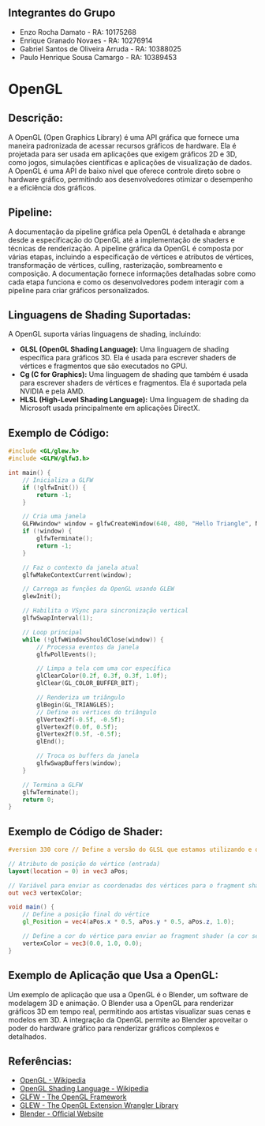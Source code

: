## Integrantes do Grupo

- Enzo Rocha Damato - RA: 10175268
- Enrique Granado Novaes - RA: 10276914
- Gabriel Santos de Oliveira Arruda - RA: 10388025
- Paulo Henrique Sousa Camargo - RA: 10389453

# OpenGL

## Descrição:

A OpenGL (Open Graphics Library) é uma API gráfica que fornece uma maneira padronizada de acessar recursos gráficos de hardware. Ela é projetada para ser usada em aplicações que exigem gráficos 2D e 3D, como jogos, simulações científicas e aplicações de visualização de dados. A OpenGL é uma API de baixo nível que oferece controle direto sobre o hardware gráfico, permitindo aos desenvolvedores otimizar o desempenho e a eficiência dos gráficos.

## Pipeline:

A documentação da pipeline gráfica pela OpenGL é detalhada e abrange desde a especificação do OpenGL até a implementação de shaders e técnicas de renderização. A pipeline gráfica da OpenGL é composta por várias etapas, incluindo a especificação de vértices e atributos de vértices, transformação de vértices, culling, rasterização, sombreamento e composição. A documentação fornece informações detalhadas sobre como cada etapa funciona e como os desenvolvedores podem interagir com a pipeline para criar gráficos personalizados.

## Linguagens de Shading Suportadas:

A OpenGL suporta várias linguagens de shading, incluindo:

- **GLSL (OpenGL Shading Language):** Uma linguagem de shading específica para gráficos 3D. Ela é usada para escrever shaders de vértices e fragmentos que são executados no GPU.
- **Cg (C for Graphics):** Uma linguagem de shading que também é usada para escrever shaders de vértices e fragmentos. Ela é suportada pela NVIDIA e pela AMD.
- **HLSL (High-Level Shading Language):** Uma linguagem de shading da Microsoft usada principalmente em aplicações DirectX.

## Exemplo de Código:

```cpp
#include <GL/glew.h>
#include <GLFW/glfw3.h>

int main() {
    // Inicializa a GLFW
    if (!glfwInit()) {
        return -1;
    }

    // Cria uma janela
    GLFWwindow* window = glfwCreateWindow(640, 480, "Hello Triangle", NULL, NULL);
    if (!window) {
        glfwTerminate();
        return -1;
    }

    // Faz o contexto da janela atual
    glfwMakeContextCurrent(window);

    // Carrega as funções da OpenGL usando GLEW
    glewInit();

    // Habilita o VSync para sincronização vertical
    glfwSwapInterval(1);

    // Loop principal
    while (!glfwWindowShouldClose(window)) {
        // Processa eventos da janela
        glfwPollEvents();

        // Limpa a tela com uma cor específica
        glClearColor(0.2f, 0.3f, 0.3f, 1.0f);
        glClear(GL_COLOR_BUFFER_BIT);

        // Renderiza um triângulo
        glBegin(GL_TRIANGLES);
        // Define os vértices do triângulo
        glVertex2f(-0.5f, -0.5f);
        glVertex2f(0.0f, 0.5f);
        glVertex2f(0.5f, -0.5f);
        glEnd();

        // Troca os buffers da janela
        glfwSwapBuffers(window);
    }

    // Termina a GLFW
    glfwTerminate();
    return 0;
}
```
## Exemplo de Código de Shader:

```glsl
#version 330 core // Define a versão do GLSL que estamos utilizando e o perfil core

// Atributo de posição do vértice (entrada)
layout(location = 0) in vec3 aPos;

// Variável para enviar as coordenadas dos vértices para o fragment shader (saída)
out vec3 vertexColor;

void main() {
    // Define a posição final do vértice
    gl_Position = vec4(aPos.x * 0.5, aPos.y * 0.5, aPos.z, 1.0);

    // Define a cor do vértice para enviar ao fragment shader (a cor será verde)
    vertexColor = vec3(0.0, 1.0, 0.0);
}
```
## Exemplo de Aplicação que Usa a OpenGL:

Um exemplo de aplicação que usa a OpenGL é o Blender, um software de modelagem 3D e animação. O Blender usa a OpenGL para renderizar gráficos 3D em tempo real, permitindo aos artistas visualizar suas cenas e modelos em 3D. A integração da OpenGL permite ao Blender aproveitar o poder do hardware gráfico para renderizar gráficos complexos e detalhados.

## Referências:

- [OpenGL - Wikipedia](https://en.wikipedia.org/wiki/OpenGL)
- [OpenGL Shading Language - Wikipedia](https://en.wikipedia.org/wiki/OpenGL_Shading_Language)
- [GLFW - The OpenGL Framework](https://www.glfw.org/)
- [GLEW - The OpenGL Extension Wrangler Library](http://glew.sourceforge.net/)
- [Blender - Official Website](https://www.blender.org/)
